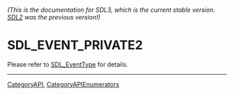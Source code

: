 ###### (This is the documentation for SDL3, which is the current stable version. [SDL2](https://wiki.libsdl.org/SDL2/) was the previous version!)
# SDL_EVENT_PRIVATE2

Please refer to [SDL_EventType](SDL_EventType) for details.

----
[CategoryAPI](CategoryAPI), [CategoryAPIEnumerators](CategoryAPIEnumerators)

